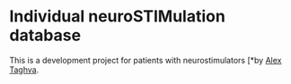 # Individual neuroSTIMulation database

This is a development project for patients with neurostimulators
[*by [Alex Taghva](http://istim.heroku.com/).
